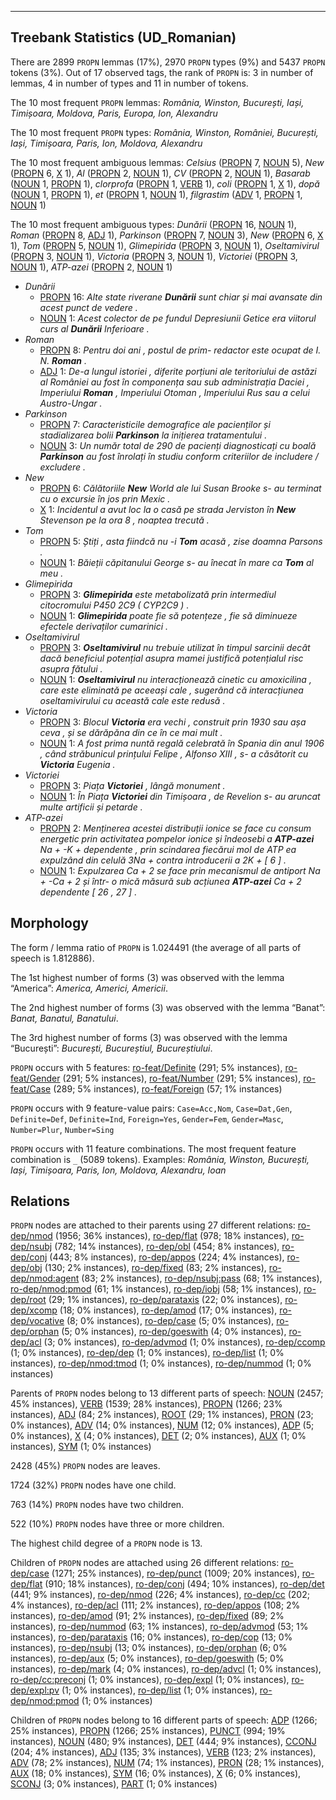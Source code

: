

--------------------------------------------------------------------------------

## Treebank Statistics (UD_Romanian)

There are 2899 `PROPN` lemmas (17%), 2970 `PROPN` types (9%) and 5437 `PROPN` tokens (3%).
Out of 17 observed tags, the rank of `PROPN` is: 3 in number of lemmas, 4 in number of types and 11 in number of tokens.

The 10 most frequent `PROPN` lemmas: <em>România, Winston, București, Iași, Timișoara, Moldova, Paris, Europa, Ion, Alexandru</em>

The 10 most frequent `PROPN` types:  <em>România, Winston, României, București, Iași, Timișoara, Paris, Ion, Moldova, Alexandru</em>

The 10 most frequent ambiguous lemmas: <em>Celsius</em> ([PROPN]() 7, [NOUN]() 5), <em>New</em> ([PROPN]() 6, [X]() 1), <em>Al</em> ([PROPN]() 2, [NOUN]() 1), <em>CV</em> ([PROPN]() 2, [NOUN]() 1), <em>Basarab</em> ([NOUN]() 1, [PROPN]() 1), <em>clorprofa</em> ([PROPN]() 1, [VERB]() 1), <em>coli</em> ([PROPN]() 1, [X]() 1), <em>dopă</em> ([NOUN]() 1, [PROPN]() 1), <em>et</em> ([PROPN]() 1, [NOUN]() 1), <em>filgrastim</em> ([ADV]() 1, [PROPN]() 1, [NOUN]() 1)

The 10 most frequent ambiguous types:  <em>Dunării</em> ([PROPN]() 16, [NOUN]() 1), <em>Roman</em> ([PROPN]() 8, [ADJ]() 1), <em>Parkinson</em> ([PROPN]() 7, [NOUN]() 3), <em>New</em> ([PROPN]() 6, [X]() 1), <em>Tom</em> ([PROPN]() 5, [NOUN]() 1), <em>Glimepirida</em> ([PROPN]() 3, [NOUN]() 1), <em>Oseltamivirul</em> ([PROPN]() 3, [NOUN]() 1), <em>Victoria</em> ([PROPN]() 3, [NOUN]() 1), <em>Victoriei</em> ([PROPN]() 3, [NOUN]() 1), <em>ATP-azei</em> ([PROPN]() 2, [NOUN]() 1)


* <em>Dunării</em>
  * [PROPN]() 16: <em>Alte state riverane <b>Dunării</b> sunt chiar și mai avansate din acest punct de vedere .</em>
  * [NOUN]() 1: <em>Acest colector de pe fundul Depresiunii Getice era viitorul curs al <b>Dunării</b> Inferioare .</em>
* <em>Roman</em>
  * [PROPN]() 8: <em>Pentru doi ani , postul de prim- redactor este ocupat de I. N. <b>Roman</b> .</em>
  * [ADJ]() 1: <em>De-a lungul istoriei , diferite porțiuni ale teritoriului de astăzi al României au fost în componența sau sub administrația Daciei , Imperiului <b>Roman</b> , Imperiului Otoman , Imperiului Rus sau a celui Austro-Ungar .</em>
* <em>Parkinson</em>
  * [PROPN]() 7: <em>Caracteristicile demografice ale pacienților și stadializarea bolii <b>Parkinson</b> la inițierea tratamentului .</em>
  * [NOUN]() 3: <em>Un număr total de 290 de pacienți diagnosticați cu boală <b>Parkinson</b> au fost înrolați în studiu conform criteriilor de includere / excludere .</em>
* <em>New</em>
  * [PROPN]() 6: <em>Călătoriile <b>New</b> World ale lui Susan Brooke s- au terminat cu o excursie în jos prin Mexic .</em>
  * [X]() 1: <em>Incidentul a avut loc la o casă pe strada Jerviston în <b>New</b> Stevenson pe la ora 8 , noaptea trecută .</em>
* <em>Tom</em>
  * [PROPN]() 5: <em>Știți , asta fiindcă nu -i <b>Tom</b> acasă , zise doamna Parsons .</em>
  * [NOUN]() 1: <em>Băieții căpitanului George s- au înecat în mare ca <b>Tom</b> al meu .</em>
* <em>Glimepirida</em>
  * [PROPN]() 3: <em><b>Glimepirida</b> este metabolizată prin intermediul citocromului P450 2C9 ( CYP2C9 ) .</em>
  * [NOUN]() 1: <em><b>Glimepirida</b> poate fie să potențeze , fie să diminueze efectele derivaților cumarinici .</em>
* <em>Oseltamivirul</em>
  * [PROPN]() 3: <em><b>Oseltamivirul</b> nu trebuie utilizat în timpul sarcinii decât dacă beneficiul potențial asupra mamei justifică potențialul risc asupra fătului .</em>
  * [NOUN]() 1: <em><b>Oseltamivirul</b> nu interacționează cinetic cu amoxicilina , care este eliminată pe aceeași cale , sugerând că interacțiunea oseltamivirului cu această cale este redusă .</em>
* <em>Victoria</em>
  * [PROPN]() 3: <em>Blocul <b>Victoria</b> era vechi , construit prin 1930 sau așa ceva , și se dărăpăna din ce în ce mai mult .</em>
  * [NOUN]() 1: <em>A fost prima nuntă regală celebrată în Spania din anul 1906 , când străbunicul prințului Felipe , Alfonso XIII , s- a căsătorit cu <b>Victoria</b> Eugenia .</em>
* <em>Victoriei</em>
  * [PROPN]() 3: <em>Piața <b>Victoriei</b> , lângă monument .</em>
  * [NOUN]() 1: <em>În Piața <b>Victoriei</b> din Timișoara , de Revelion s- au aruncat multe artificii și petarde .</em>
* <em>ATP-azei</em>
  * [PROPN]() 2: <em>Menținerea acestei distribuții ionice se face cu consum energetic prin activitatea pompelor ionice și îndeosebi a <b>ATP-azei</b> Na + -K + dependente , prin scindarea fiecărui mol de ATP ea expulzând din celulă 3Na + contra introducerii a 2K + [ 6 ] .</em>
  * [NOUN]() 1: <em>Expulzarea Ca + 2 se face prin mecanismul de antiport Na + -Ca + 2 și într- o mică măsură sub acțiunea <b>ATP-azei</b> Ca + 2 dependente [ 26 , 27 ] .</em>

## Morphology

The form / lemma ratio of `PROPN` is 1.024491 (the average of all parts of speech is 1.812886).

The 1st highest number of forms (3) was observed with the lemma “America”: <em>America, Americi, Americii</em>.

The 2nd highest number of forms (3) was observed with the lemma “Banat”: <em>Banat, Banatul, Banatului</em>.

The 3rd highest number of forms (3) was observed with the lemma “București”: <em>București, Bucureștiul, Bucureștiului</em>.

`PROPN` occurs with 5 features: [ro-feat/Definite]() (291; 5% instances), [ro-feat/Gender]() (291; 5% instances), [ro-feat/Number]() (291; 5% instances), [ro-feat/Case]() (289; 5% instances), [ro-feat/Foreign]() (57; 1% instances)

`PROPN` occurs with 9 feature-value pairs: `Case=Acc,Nom`, `Case=Dat,Gen`, `Definite=Def`, `Definite=Ind`, `Foreign=Yes`, `Gender=Fem`, `Gender=Masc`, `Number=Plur`, `Number=Sing`

`PROPN` occurs with 11 feature combinations.
The most frequent feature combination is `_` (5089 tokens).
Examples: <em>România, Winston, București, Iași, Timișoara, Paris, Ion, Moldova, Alexandru, Ioan</em>


## Relations

`PROPN` nodes are attached to their parents using 27 different relations: [ro-dep/nmod]() (1956; 36% instances), [ro-dep/flat]() (978; 18% instances), [ro-dep/nsubj]() (782; 14% instances), [ro-dep/obl]() (454; 8% instances), [ro-dep/conj]() (443; 8% instances), [ro-dep/appos]() (224; 4% instances), [ro-dep/obj]() (130; 2% instances), [ro-dep/fixed]() (83; 2% instances), [ro-dep/nmod:agent]() (83; 2% instances), [ro-dep/nsubj:pass]() (68; 1% instances), [ro-dep/nmod:pmod]() (61; 1% instances), [ro-dep/iobj]() (58; 1% instances), [ro-dep/root]() (29; 1% instances), [ro-dep/parataxis]() (22; 0% instances), [ro-dep/xcomp]() (18; 0% instances), [ro-dep/amod]() (17; 0% instances), [ro-dep/vocative]() (8; 0% instances), [ro-dep/case]() (5; 0% instances), [ro-dep/orphan]() (5; 0% instances), [ro-dep/goeswith]() (4; 0% instances), [ro-dep/acl]() (3; 0% instances), [ro-dep/advmod]() (1; 0% instances), [ro-dep/ccomp]() (1; 0% instances), [ro-dep/dep]() (1; 0% instances), [ro-dep/list]() (1; 0% instances), [ro-dep/nmod:tmod]() (1; 0% instances), [ro-dep/nummod]() (1; 0% instances)

Parents of `PROPN` nodes belong to 13 different parts of speech: [NOUN]() (2457; 45% instances), [VERB]() (1539; 28% instances), [PROPN]() (1266; 23% instances), [ADJ]() (84; 2% instances), [ROOT]() (29; 1% instances), [PRON]() (23; 0% instances), [ADV]() (14; 0% instances), [NUM]() (12; 0% instances), [ADP]() (5; 0% instances), [X]() (4; 0% instances), [DET]() (2; 0% instances), [AUX]() (1; 0% instances), [SYM]() (1; 0% instances)

2428 (45%) `PROPN` nodes are leaves.

1724 (32%) `PROPN` nodes have one child.

763 (14%) `PROPN` nodes have two children.

522 (10%) `PROPN` nodes have three or more children.

The highest child degree of a `PROPN` node is 13.

Children of `PROPN` nodes are attached using 26 different relations: [ro-dep/case]() (1271; 25% instances), [ro-dep/punct]() (1009; 20% instances), [ro-dep/flat]() (910; 18% instances), [ro-dep/conj]() (494; 10% instances), [ro-dep/det]() (441; 9% instances), [ro-dep/nmod]() (226; 4% instances), [ro-dep/cc]() (202; 4% instances), [ro-dep/acl]() (111; 2% instances), [ro-dep/appos]() (108; 2% instances), [ro-dep/amod]() (91; 2% instances), [ro-dep/fixed]() (89; 2% instances), [ro-dep/nummod]() (63; 1% instances), [ro-dep/advmod]() (53; 1% instances), [ro-dep/parataxis]() (16; 0% instances), [ro-dep/cop]() (13; 0% instances), [ro-dep/nsubj]() (13; 0% instances), [ro-dep/orphan]() (6; 0% instances), [ro-dep/aux]() (5; 0% instances), [ro-dep/goeswith]() (5; 0% instances), [ro-dep/mark]() (4; 0% instances), [ro-dep/advcl]() (1; 0% instances), [ro-dep/cc:preconj]() (1; 0% instances), [ro-dep/expl]() (1; 0% instances), [ro-dep/expl:pv]() (1; 0% instances), [ro-dep/list]() (1; 0% instances), [ro-dep/nmod:pmod]() (1; 0% instances)

Children of `PROPN` nodes belong to 16 different parts of speech: [ADP]() (1266; 25% instances), [PROPN]() (1266; 25% instances), [PUNCT]() (994; 19% instances), [NOUN]() (480; 9% instances), [DET]() (444; 9% instances), [CCONJ]() (204; 4% instances), [ADJ]() (135; 3% instances), [VERB]() (123; 2% instances), [ADV]() (78; 2% instances), [NUM]() (74; 1% instances), [PRON]() (28; 1% instances), [AUX]() (18; 0% instances), [SYM]() (16; 0% instances), [X]() (6; 0% instances), [SCONJ]() (3; 0% instances), [PART]() (1; 0% instances)

